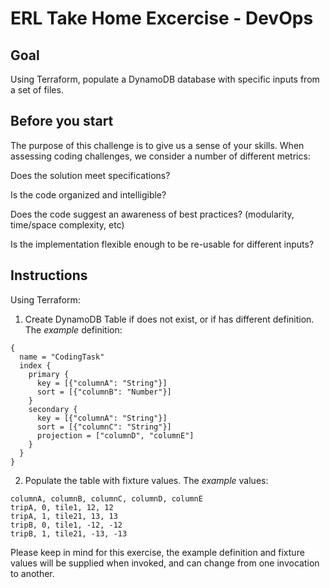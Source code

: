 # ERL Take Home Excercise - DevOps

## Goal

Using Terraform, populate a DynamoDB database with specific inputs from a set of files.

## Before you start

The purpose of this challenge is to give us a sense of your skills. When assessing coding challenges, we consider a number of different metrics:

Does the solution meet specifications? 	

Is the code organized and intelligible?	

Does the code suggest an awareness of best practices? (modularity, time/space complexity, etc)		

Is the implementation flexible enough to be re-usable for different inputs?

## Instructions

Using Terraform:

1) Create DynamoDB Table if does not exist, or if has different definition.  The _example_ definition:

```
{
  name = "CodingTask"
  index {
    primary {
      key = [{"columnA": "String"}]
      sort = [{"columnB": "Number"}]
    }
    secondary {
      key = [{"columnA": "String"}]
      sort = [{"columnC": "String"}]
      projection = ["columnD", "columnE"]
    }
  }
}
```

2) Populate the table with fixture values.  The _example_ values:

```
columnA, columnB, columnC, columnD, columnE
tripA, 0, tile1, 12, 12
tripA, 1, tile21, 13, 13
tripB, 0, tile1, -12, -12
tripB, 1, tile21, -13, -13
```

Please keep in mind for this exercise, the example definition and fixture values will be supplied when invoked, and can change from one invocation to another.



